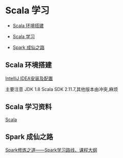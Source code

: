 
<h1 id="id1">Scala 学习</h1>


* [Scala 环境搭建](id="id2")

* [Scala 学习](id="id3")

* [Spark 成仙之路](id="id4")

<h2 id="id2">Scala 环境搭建</h2>

[IntelliJ IDEA安装及配置                    ](1)

主要注意 JDK 1.8 Scala SDK 2.11.7,其他版本由冲突,麻烦


<h2 id="id3">Scala 学习资料</h2>

[Scala](2)

<h2 id="id4">Spark 成仙之路</h2>

[Spark修炼之道——Spark学习路线、课程大纲                           ](3)

 [1]: https://github.com/weizier/Spark-Series/blob/master/%E5%BC%80%E5%8F%91%E7%8E%AF%E5%A2%83%E6%90%AD%E5%BB%BA/%E5%88%A9%E7%94%A8IntelliJ%20IDEA%E4%B8%8EMaven%E5%BC%80%E5%A7%8B%E4%BD%A0%E7%9A%84Scala%E4%B9%8B%E6%97%85.md#%E4%B8%80-intellij-idea%E5%AE%89%E8%A3%85%E5%8F%8A%E9%85%8D%E7%BD%AE                                                                                                                                                                                                                                                                                               
 [2]: http://hongjiang.info/scala/                              
 [3]: http://blog.csdn.net/lovehuangjiaju/article/details/47786223                                                              








